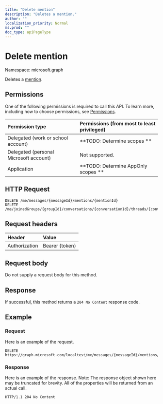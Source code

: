 ```yaml
---
title: "Delete mention"
description: "Deletes a mention."
author: ""
localization_priority: Normal
ms.prod: ""
doc_type: apiPageType
---
```


# Delete mention

Namespace: microsoft.graph

Deletes a [mention](../resources/mention.md).

## Permissions
One of the following permissions is required to call this API. To learn more, including how to choose permissions, see [Permissions](/concepts/permissions-reference.md).

|Permission type|Permissions (from most to least privileged)|
|:---|:---|
|Delegated (work or school account)|**TODO: Determine scopes **|
|Delegated (personal Microsoft account)|Not supported.|
|Application|**TODO: Determine AppOnly scopes **|

## HTTP Request
<!-- {
  "blockType": "ignored"
}
-->
``` http
DELETE /me/messages/{messageId}/mentions/{mentionId}
DELETE /me/joinedGroups/{groupId}/conversations/{conversationId}/threads/{conversationThreadId}/posts/{postId}/mentions/{mentionId}
```

## Request headers
|Header|Value|
|:---|:---|
|Authorization|Bearer {token}|

## Request body
Do not supply a request body for this method.

## Response
If successful, this method returns a `204 No Content` response code.

## Example

### Request
Here is an example of the request.
<!-- {
  "blockType": "request",
  "name": "delete_mention"
}
-->
``` http
DELETE https://graph.microsoft.com/localtest/me/messages/{messageId}/mentions/{mentionId}
```

### Response
Here is an example of the response. Note: The response object shown here may be truncated for brevity. All of the properties will be returned from an actual call.
<!-- {
  "blockType": "response",
  "truncated": true
}
-->
``` http
HTTP/1.1 204 No Content
```

